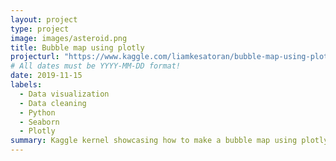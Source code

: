 ```yaml
---
layout: project
type: project
image: images/asteroid.png
title: Bubble map using plotly
projecturl: "https://www.kaggle.com/liamkesatoran/bubble-map-using-plotly-express"
# All dates must be YYYY-MM-DD format!
date: 2019-11-15
labels:
  - Data visualization
  - Data cleaning
  - Python
  - Seaborn
  - Plotly
summary: Kaggle kernel showcasing how to make a bubble map using plotly.
---
```

